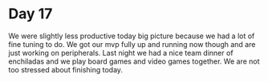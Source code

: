 # Day 17
We were slightly less productive today big picture because we had a lot of fine tuning to do. We got our mvp fully up and running now though and are just working on peripherals. Last night we had a nice team dinner of enchiladas and we play board games and video games together. We are not too stressed about finishing today.
